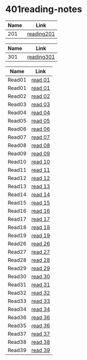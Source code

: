 # 401reading-notes

| Name        | Link                       |
| ----------- | -----------                |
|   201   | [reading201](https://github.com/suhaib079/class201)    |

| Name        | Link                       |
| ----------- | -----------                |
| 301      | [reading301](https://github.com/suhaib079/301reading-notes)    |



| Name        | Link                       |
| ----------- | -----------                |
| Read01      | [read 01](read01.md)    |
| Read01      | [read 01](read01.md)    |
| Read02      | [read 02](read02.md)    |
| Read03      | [read 03](read03.md)    |
| Read04      | [read 04](read04.md)    |
| Read05      | [read 05](read05.md)    |
| Read06      | [read 06](read06.md)    |
| Read07      | [read 07](read07.md)    |
| Read08      | [read 08](read08.md)    |
| Read09      | [read 09](read09.md)    |
| Read10      | [read 10](read10.md)    |
| Read11      | [read 11](read11.md)    |
| Read12      | [read 12](read12.md)    |
| Read13      | [read 13](read13.md)    |
| Read14      | [read 14](read14.md)    |
| Read15      | [read 15](read15.md)    |
| Read16      | [read 16](read16.md)    |
| Read17      | [read 17](read17.md)    |
| Read18      | [read 18](read18.md)    |
| Read19      | [read 19](read19.md)    |
| Read26      | [read 26](read26.md)    |
| Read27      | [read 27](read27.md)    |
| Read28      | [read 28](read28.md)    |
| Read29      | [read 29](read29.md)    |
| Read30      | [read 30](read30.md)    |
| Read31      | [read 31](read31.md)    |
| Read32      | [read 32](read32.md)    |
| Read33      | [read 33](read33.md)    |
| Read34      | [read 34](read34.md)    |
| Read36      | [read 36](read36.md)    |
| Read35      | [read 36](read35.md)    |
| Read37      | [read 37](read37.md)    |
| Read38      | [read 38](read38.md)    |
| Read39      | [read 39](read39.md)    |
